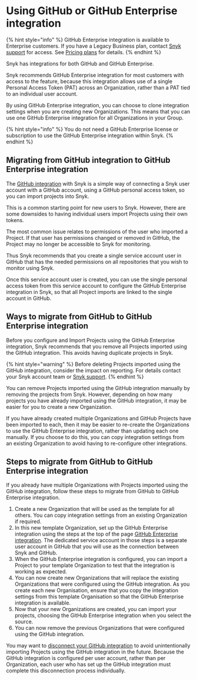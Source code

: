 # Using GitHub or GitHub Enterprise integration

{% hint style="info" %}
GitHub Enterprise integration is available to Enterprise customers. If you have a Legacy Business plan, contact [Snyk support](https://support.snyk.io/hc/en-us) for access. See [Pricing plans](https://snyk.io/plans/) for details.&#x20;
{% endhint %}

Snyk has integrations for both GitHub and GitHub Enterprise.

Snyk recommends GitHub Enterprise integration for most customers with access to the feature, because this integration allows use of a single Personal Access Token (PAT) across an Organization, rather than a PAT tied to an individual user account.

By using GitHub Enterprise integration, you can choose to clone integration settings when you are creating new Organizations. This means that you can use one GitHub Enterprise integration for all Organizations in your Group.

{% hint style="info" %}
You do not need a GitHub Enterprise license or subscription to use the GitHub Enterprise integration within Snyk.
{% endhint %}

## Migrating from GitHub integration to GitHub Enterprise integration

The [GitHub integration](github-integration.md) with Snyk is a simple way of connecting a Snyk user account with a GitHub account, using a GitHub personal access token, so you can import projects into Snyk.

This is a common starting point for new users to Snyk. However, there are some downsides to having individual users import Projects using their own tokens.

The most common issue relates to permissions of the user who imported a Project. If that user has permissions changed or removed in GitHub, the Project may no longer be accessible to Snyk for monitoring.

Thus Snyk recommends that you create a single service account user in GitHub that has the needed permissions on all repositories that you wish to monitor using Snyk.

Once this service account user is created, you can use the single personal access token from this service account to configure the GitHub Enterprise integration in Snyk, so that all Project imports are linked to the single account in GitHub.

## Ways to migrate from GitHub to GitHub Enterprise integration

Before you configure and Import Projects using the GitHub Enterprise integration, Snyk recommends that you remove all Projects imported using the GitHub integration. This avoids having duplicate projects in Snyk.

{% hint style="warning" %}
Before deleting Projects imported using the GitHub integration, consider the impact on reporting. For details contact your Snyk account team or [Snyk support](https://support.snyk.io/hc/en-us).
{% endhint %}

You can remove Projects imported using the GitHub integration manually by removing the projects from Snyk. However, depending on how many projects you have already imported using the GitHub integration, it may be easier for you to create a new Organization.

If you have already created multiple Organizations and GitHub Projects have been imported to each, then it may be easier to re-create the Organizations to use the GitHub Enterprise integration, rather than updating each one manually. If you choose to do this, you can copy integration settings from an existing Organization to avoid having to re-configure other integrations.

## Steps to migrate from GitHub to GitHub Enterprise integration

If you already have multiple Organizations with Projects imported using the GitHub integration, follow these steps to migrate from GitHub to GitHub Enterprise integration.

1. Create a new Organization that will be used as the template for all others. You can copy integration settings from an existing Organization if required.
2. In this new template Organization, set up the GitHub Enterprise integration using the steps at the top of the page [GitHub Enterprise integration](github-enterprise-integration.md). The dedicated service account in those steps is a separate user account in GitHub that you will use as the connection between Snyk and GitHub.
3. When the GitHub Enterprise integration is configured, you can import a Project to your template Organization to test that the integration is working as expected.
4. You can now create new Organizations that will replace the existing Organizations that were configured using the GitHub integration. As you create each new Organisation, ensure that you copy the integration settings from this template Organisation so that the GitHub Enterprise integration is available.
5. Now that your new Organizations are created, you can import your projects, choosing the GitHub Enterprise integration when you select the source.
6. You can now remove the previous Organizations that were configured using the GitHub integration.

You may want to [disconnect your GitHub integration](https://docs.snyk.io/integrations/git-repository-scm-integrations/github-integration#disconnecting-the-github-integration) to avoid unintentionally importing Projects using the GitHub integration in the future. Because the GitHub integration is configured per user account, rather than per Organization, each user who has set up the GitHub integration must complete this disconnection process individually.
